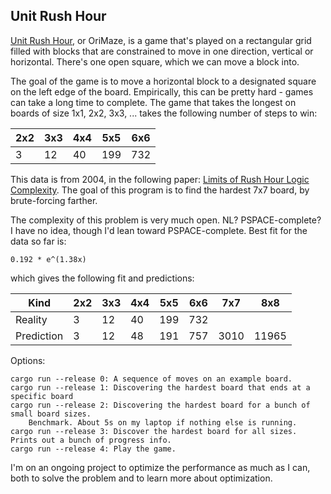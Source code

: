 Unit Rush Hour
----

[Unit Rush Hour](http://tromp.github.io/orimaze.html), or OriMaze, is a game
that's played on a rectangular grid filled with blocks that are constrained to move in one direction, vertical or horizontal.
There's one open square, which we can move a block into.

The goal of the game is to move a horizontal block to a designated square on the left edge of the board.
Empirically, this can be pretty hard - games can take a long time to complete.
The game that takes the longest on boards of size 1x1, 2x2, 3x3, ...
takes the following number of steps to win:

2x2 | 3x3 | 4x4 | 5x5 | 6x6
----|-----|-----|-----|-----
3   | 12  | 40  | 199 | 732
 
This data is from 2004, in the following paper: [Limits of Rush Hour Logic Complexity](http://tromp.github.io/rh.ps).
The goal of this program is to find the hardest 7x7 board, by brute-forcing farther.

The complexity of this problem is very much open. NL? PSPACE-complete? I have no idea, though I'd lean toward PSPACE-complete.
Best fit for the data so far is:

    0.192 * e^(1.38x)

which gives the following fit and predictions:

Kind       | 2x2 | 3x3 | 4x4 | 5x5 | 6x6 | 7x7  |  8x8
-----------|-----|-----|-----|-----|-----|------|------
Reality    |  3  | 12  | 40  | 199 | 732 |      |
Prediction |  3  | 12  | 48  | 191 | 757 | 3010 | 11965

Options:

    cargo run --release 0: A sequence of moves on an example board.
    cargo run --release 1: Discovering the hardest board that ends at a specific board
    cargo run --release 2: Discovering the hardest board for a bunch of small board sizes.
        Benchmark. About 5s on my laptop if nothing else is running.
    cargo run --release 3: Discover the hardest board for all sizes. Prints out a bunch of progress info.
    cargo run --release 4: Play the game.

I'm on an ongoing project to optimize the performance as much as I can,
both to solve the problem and to learn more about optimization.

